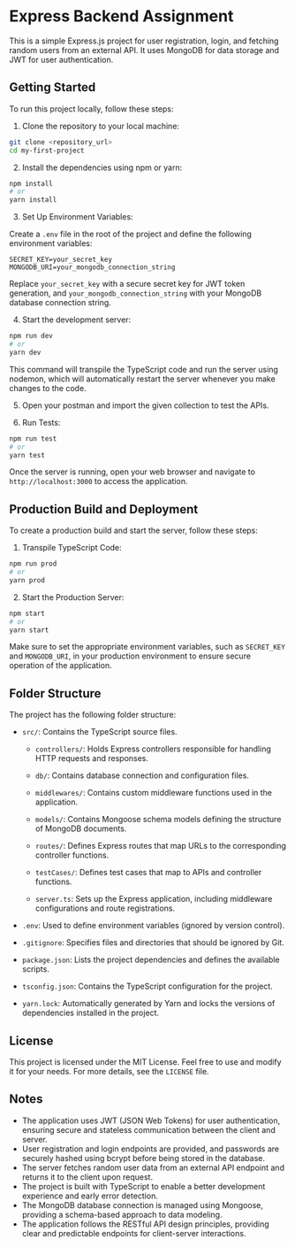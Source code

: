 # Express Backend Assignment

This is a simple Express.js project for user registration, login, and fetching random users from an external API. It uses MongoDB for data storage and JWT for user authentication.

## Getting Started

To run this project locally, follow these steps:

1. Clone the repository to your local machine:

```bash
git clone <repository_url>
cd my-first-project
```

2. Install the dependencies using npm or yarn:

```bash
npm install
# or
yarn install
```

3. Set Up Environment Variables:

Create a `.env` file in the root of the project and define the following environment variables:

```plaintext
SECRET_KEY=your_secret_key
MONGODB_URI=your_mongodb_connection_string
```

Replace `your_secret_key` with a secure secret key for JWT token generation, and `your_mongodb_connection_string` with your MongoDB database connection string.

4. Start the development server:

```bash
npm run dev
# or
yarn dev
```

This command will transpile the TypeScript code and run the server using nodemon, which will automatically restart the server whenever you make changes to the code.

5. Open your postman and import the given collection to test the APIs.

6. Run Tests:

```bash
npm run test
# or
yarn test
```

Once the server is running, open your web browser and navigate to `http://localhost:3000` to access the application.

## Production Build and Deployment

To create a production build and start the server, follow these steps:

1. Transpile TypeScript Code:

```bash
npm run prod
# or
yarn prod
```

2. Start the Production Server:

```bash
npm start
# or
yarn start
```

Make sure to set the appropriate environment variables, such as `SECRET_KEY` and `MONGODB_URI`, in your production environment to ensure secure operation of the application.

## Folder Structure

The project has the following folder structure:

- `src/`: Contains the TypeScript source files.

  - `controllers/`: Holds Express controllers responsible for handling HTTP requests and responses.

  - `db/`: Contains database connection and configuration files.

  - `middlewares/`: Contains custom middleware functions used in the application.

  - `models/`: Contains Mongoose schema models defining the structure of MongoDB documents.

  - `routes/`: Defines Express routes that map URLs to the corresponding controller functions.

  - `testCases/`: Defines test cases that map to APIs and controller functions.

  - `server.ts`: Sets up the Express application, including middleware configurations and route registrations.

- `.env`: Used to define environment variables (ignored by version control).

- `.gitignore`: Specifies files and directories that should be ignored by Git.

- `package.json`: Lists the project dependencies and defines the available scripts.

- `tsconfig.json`: Contains the TypeScript configuration for the project.

- `yarn.lock`: Automatically generated by Yarn and locks the versions of dependencies installed in the project.

## License

This project is licensed under the MIT License. Feel free to use and modify it for your needs. For more details, see the `LICENSE` file.

## Notes

- The application uses JWT (JSON Web Tokens) for user authentication, ensuring secure and stateless communication between the client and server.
- User registration and login endpoints are provided, and passwords are securely hashed using bcrypt before being stored in the database.
- The server fetches random user data from an external API endpoint and returns it to the client upon request.
- The project is built with TypeScript to enable a better development experience and early error detection.
- The MongoDB database connection is managed using Mongoose, providing a schema-based approach to data modeling.
- The application follows the RESTful API design principles, providing clear and predictable endpoints for client-server interactions.
